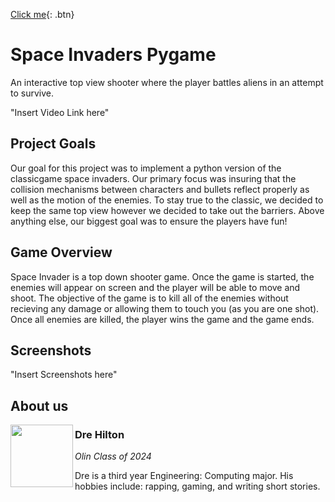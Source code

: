 [Click me]([http://www.google.com](https://github.com/olincollege/space-invaders)){: .btn}
# Space Invaders Pygame
An interactive top view shooter where the player battles aliens in an attempt to survive.
  
"Insert Video Link here"
  
## Project Goals
  Our goal for this project was to implement a python version of the classicgame space invaders. Our primary focus was insuring that the collision mechanisms between characters and bullets reflect properly as well as the motion of the enemies. To stay true to the classic, we decided to keep the same top view however we decided to take out the barriers. Above anything else, our biggest goal was to ensure the players have fun!
## Game Overview
  Space Invader is a top down shooter game. Once the game is started, the enemies will appear on screen and the player will be able to move and shoot. The objective of the game is to kill all of the enemies without recieving any damage or allowing them to touch you (as you are one shot). Once all enemies are killed, the player wins the game and the game ends. 
  
## Screenshots
  "Insert Screenshots here"
 ## About us
  
  <img align="left" width="100" height="100" src="https://mites.mit.edu/wp-content/uploads/2022/11/2019_MITES_Headshots_DreVonne_Hilton2-scaled-e1668799773205.jpg">
  
  ### Dre Hilton
  
  _Olin Class of 2024_
  
  Dre is a third year Engineering: Computing major. His hobbies include: rapping, gaming, and writing short stories.
